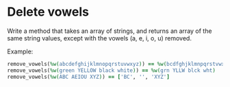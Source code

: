 # Delete vowels

Write a method that takes an array of strings, and returns an array of the same string values, except with the vowels (a, e, i, o, u) removed.

Example:

```ruby
remove_vowels(%w(abcdefghijklmnopqrstuvwxyz)) == %w(bcdfghjklmnpqrstvwxyz)
remove_vowels(%w(green YELLOW black white)) == %w(grn YLLW blck wht)
remove_vowels(%w(ABC AEIOU XYZ)) == ['BC', '', 'XYZ']
```